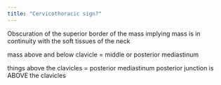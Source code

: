```yaml
---
title: "Cervicothoracic sign?"
---
```

Obscuration of the superior border of the mass implying mass is in continuity with the soft tissues of the neck

mass above and below clavicle = middle or posterior mediastinum

things above the clavicles = posterior mediastinum
posterior junction is ABOVE the clavicles

